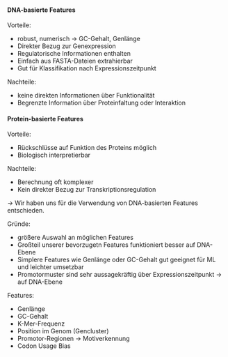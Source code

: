 #### DNA-basierte Features
Vorteile:

- robust, numerisch -> GC-Gehalt, Genlänge
- Direkter Bezug zur Genexpression
- Regulatorische Informationen enthalten
- Einfach aus FASTA-Dateien extrahierbar
- Gut für Klassifikation nach Expressionszeitpunkt

Nachteile:

- keine direkten Informationen über Funktionalität
- Begrenzte Information über Proteinfaltung oder Interaktion

#### Protein-basierte Features
Vorteile:

- Rückschlüsse auf Funktion des Proteins möglich
- Biologisch interpretierbar

Nachteile:

- Berechnung oft komplexer
- Kein direkter Bezug zur Transkriptionsregulation

-> Wir haben uns für die Verwendung von DNA-basierten Features entschieden.

Gründe:

- größere Auswahl an möglichen Features
- Großteil unserer bevorzugetn Features funktioniert besser auf DNA-Ebene
- Simplere Features wie Genlänge oder GC-Gehalt gut geeignet für ML und leichter umsetzbar
- Promotormuster sind sehr aussagekräftig über Expressionszeitpunkt -> auf DNA-Ebene
    
    
Features:

- Genlänge
- GC-Gehalt
- K-Mer-Frequenz
- Position im Genom (Gencluster)
- Promotor-Regionen -> Motiverkennung
- Codon Usage Bias
